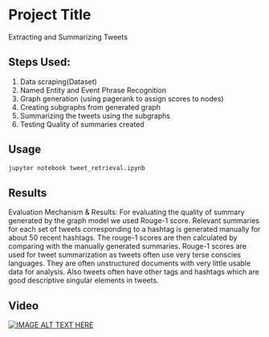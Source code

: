 # Project Title

Extracting and Summarizing Tweets

## Steps Used:

1. Data scraping(Dataset)
2. Named Entity and Event Phrase Recognition
3. Graph generation (using pagerank to assign scores to nodes)
4. Creating subgraphs from generated graph
5. Summarizing the tweets using the subgraphs
6. Testing Quality of summaries created

## Usage

```bash
jupyter notebook tweet_retrieval.ipynb
```

## Results
 Evaluation Mechanism & Results​: 
 For evaluating the quality of summary generated by the graph model we used Rouge-1 score. Relevant summaries for each set of tweets corresponding to a hashtag is generated manually for about 50 recent hashtags. The rouge-1 scores are then calculated by comparing with the manually generated summaries. Rouge-1 scores are used for tweet summarization as tweets often use very terse conscies languages. They are often unstructured documents with very little usable data for analysis. Also tweets often have other tags and hashtags which are good descriptive singular elements in tweets. 

## Video 

[![IMAGE ALT TEXT HERE](https://img.youtube.com/vi/RIO_6DXcJmc/0.jpg)](https://www.youtube.com/watch?v=RIO_6DXcJmc)